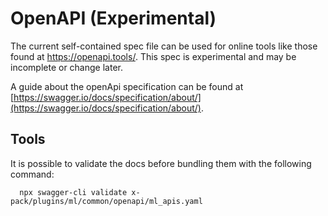 # OpenAPI (Experimental)

The current self-contained spec file can be used for online tools like those found at https://openapi.tools/. This spec is experimental and may be incomplete or change later.

A guide about the openApi specification can be found at [https://swagger.io/docs/specification/about/](https://swagger.io/docs/specification/about/).

 ## Tools
It is possible to validate the docs before bundling them with the following command:
  ```
    npx swagger-cli validate x-pack/plugins/ml/common/openapi/ml_apis.yaml
  ```
